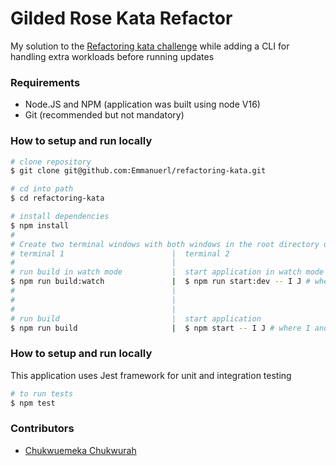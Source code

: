 # Gilded Rose Kata Refactor

My solution to the [Refactoring kata challenge](https://github.com/emilybache/GildedRose-Refactoring-Kata/blob/main/GildedRoseRequirements.txt) while adding a CLI for handling extra workloads before running updates

### Requirements

- Node.JS and NPM (application was built using node V16)
- Git (recommended but not mandatory)

### How to setup and run locally

```sh
# clone repository
$ git clone git@github.com:Emmanuerl/refactoring-kata.git

# cd into path
$ cd refactoring-kata

# install dependencies
$ npm install
#
# Create two terminal windows with both windows in the root directory of the applciation
# terminal 1                        |  terminal 2
#                                   |
# run build in watch mode           |  start application in watch mode
$ npm run build:watch               |  $ npm run start:dev -- I J # where I and J are the number of update and HTTP calls respectively
#                                   |
#                                   |
#                                   |
# run build                         |  start application
$ npm run build                     |  $ npm start -- I J # where I and J are the number of update and HTTP calls respectively
```

### How to setup and run locally

This application uses Jest framework for unit and integration testing

```sh
# to run tests
$ npm test
```

### Contributors

- [Chukwuemeka Chukwurah](https://github.com/emmanuerl)
